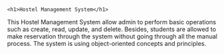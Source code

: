                                                                         <h1>Hostel Management System</h1>

This Hostel Management System allow admin to perform basic operations such as create, read, update, and delete. Besides, students are allowed to make reservation through the system without going through all the manual process. The system is using object-oriented concepts and principles.                                                                         

